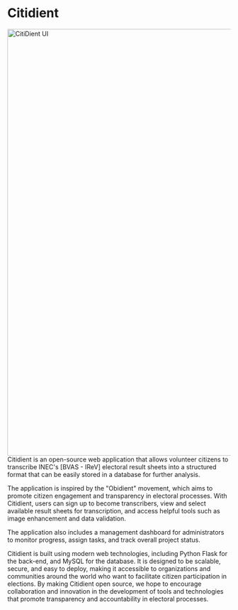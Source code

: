 # Citidient

<img width="960" alt="CitiDient UI" src="https://user-images.githubusercontent.com/112616865/230893135-19c714ce-4163-4199-a5ef-03d756bcc3bc.png">
Citidient is an open-source web application that allows volunteer citizens to transcribe INEC's [BVAS - IReV] electoral result sheets into a structured format that can be easily stored in a database for further analysis.

The application is inspired by the "Obidient" movement, which aims to promote citizen engagement and transparency in electoral processes.  With Citidient, users can sign up to become transcribers, view and select available result sheets for transcription, and access helpful tools such as image enhancement and data validation. 

The application also includes a management dashboard for administrators to monitor progress, assign tasks, and track overall project status.  

Citidient is built using modern web technologies, including Python Flask for the back-end, and MySQL for the database. It is designed to be scalable, secure, and easy to deploy, making it accessible to organizations and communities around the world who want to facilitate citizen participation in elections.  By making Citidient open source, we hope to encourage collaboration and innovation in the development of tools and technologies that promote transparency and accountability in electoral processes.
